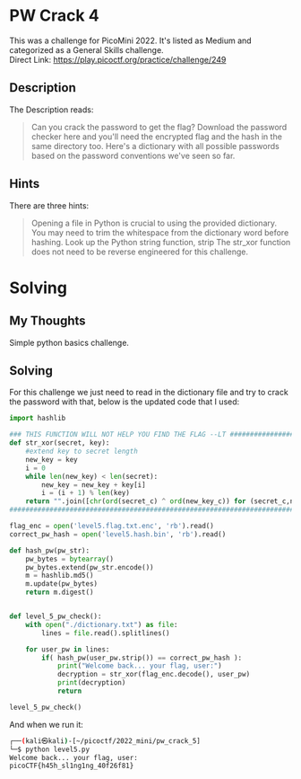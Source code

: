 # PW Crack 4
This was a challenge for PicoMini 2022.  It's listed as Medium and categorized as a General Skills challenge.  
Direct Link: https://play.picoctf.org/practice/challenge/249

## Description
The Description reads:
> Can you crack the password to get the flag?
> Download the password checker here and you'll need the encrypted flag and the hash in the same directory too.
> Here's a dictionary with all possible passwords based on the password conventions we've seen so far.

## Hints
There are three hints:
> Opening a file in Python is crucial to using the provided dictionary.
> You may need to trim the whitespace from the dictionary word before hashing. Look up the Python string function, strip
> The str_xor function does not need to be reverse engineered for this challenge.

# Solving
## My Thoughts
Simple python basics challenge.

## Solving
For this challenge we just need to read in the dictionary file and try to crack the password with that, below is the updated code that I used:

``` python
import hashlib

### THIS FUNCTION WILL NOT HELP YOU FIND THE FLAG --LT ########################
def str_xor(secret, key):
    #extend key to secret length
    new_key = key
    i = 0
    while len(new_key) < len(secret):
        new_key = new_key + key[i]
        i = (i + 1) % len(key)
    return "".join([chr(ord(secret_c) ^ ord(new_key_c)) for (secret_c,new_key_c) in zip(secret,new_key)])
###############################################################################

flag_enc = open('level5.flag.txt.enc', 'rb').read()
correct_pw_hash = open('level5.hash.bin', 'rb').read()

def hash_pw(pw_str):
    pw_bytes = bytearray()
    pw_bytes.extend(pw_str.encode())
    m = hashlib.md5()
    m.update(pw_bytes)
    return m.digest()


def level_5_pw_check():
    with open("./dictionary.txt") as file:
        lines = file.read().splitlines()

    for user_pw in lines:
        if( hash_pw(user_pw.strip()) == correct_pw_hash ):
            print("Welcome back... your flag, user:")
            decryption = str_xor(flag_enc.decode(), user_pw)
            print(decryption)
            return

level_5_pw_check()
```

And when we run it:

``` bash
┌──(kali㉿kali)-[~/picoctf/2022_mini/pw_crack_5]
└─$ python level5.py
Welcome back... your flag, user:
picoCTF{h45h_sl1ng1ng_40f26f81}
```

